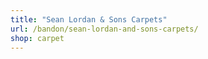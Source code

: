 ```yaml
---
title: "Sean Lordan & Sons Carpets"
url: /bandon/sean-lordan-and-sons-carpets/
shop: carpet
---
```

